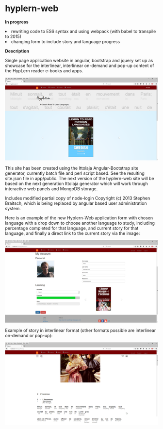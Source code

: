# hyplern-web

<b>In progress</b>

  <li>rewriting code to ES6 syntax and using webpack (with babel to transpile to 2015)</li>
  <li>changing form to include story and language progress</li>

<b>Description</b>

Single page application website in angular, bootstrap and jquery set up as showcase for the interlinear, interlinear on-demand and pop-up content of the HypLern reader e-books and apps.

<img src="hyplern-web.png"></img>

This site has been created using the Ittolaja Angular-Bootstrap site generator, currently batch file and perl script based. See the resulting site.json file in app/public. The next version of the hyplern-web site will be based on the next generation Ittolaja generator which will work through interactive web panels and MongoDB storage.

Includes modified partial copy of node-login Copyright (c) 2013 Stephen Braitsch, which is being replaced by angular based user administration system. 

Here is an example of the new Hyplern-Web application form with chosen language with a drop down to choose another language to study, including percentage completed for that language, and current story for that language, and finally a direct link to the current story via the image:

<img src="Account-Form-Example.png"></img>


Example of story in interlinear format (other formats possible are interlinear on-demand or pop-up):

<img src="Story-Scroll-Example.png"></img>

